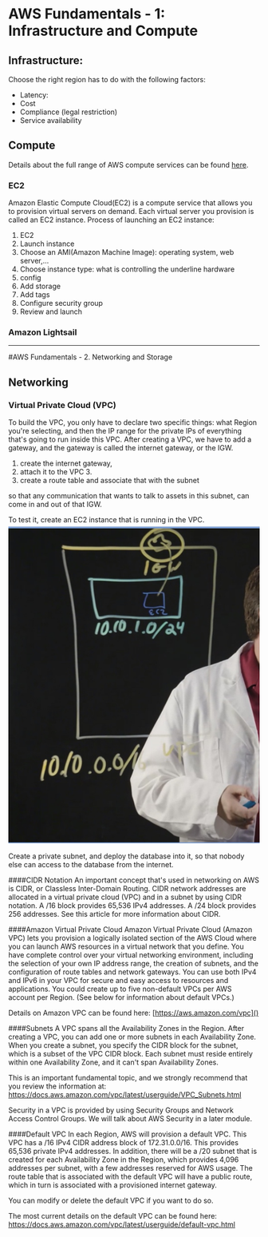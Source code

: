 # AWS Fundamentals - 1: Infrastructure and Compute
## Infrastructure:
Choose the right region has to do with the following factors:
- Latency: 
- Cost 
- Compliance (legal restriction)
- Service availability 

## Compute 
Details about the full range of AWS compute services can be found [here](https://aws.amazon.com/products/compute/).
### EC2
Amazon Elastic Compute Cloud(EC2) is a compute service that allows you to provision virtual servers on demand. Each virtual server you provision is called an EC2 instance. 
Process of launching an EC2 instance:
1. EC2
2. Launch instance
3. Choose an AMI(Amazon Machine Image): operating system, web server,...
4. Choose instance type: what is controlling the underline hardware
5. config
6. Add storage
7. Add tags
8. Configure security group 
9. Review and launch


### Amazon Lightsail 
---
#AWS Fundamentals - 2. Networking and Storage 
## Networking
### Virtual Private Cloud (VPC)
To build the VPC, you only have to declare two specific things: what Region you're selecting, and then the IP range for the private IPs of everything that's going to run inside this VPC. 
After creating a VPC, we have to add a gateway, and the gateway is called the internet gateway, or the IGW. 
1. create the internet gateway, 
2. attach it to the VPC 3.
3. create a route table and associate that with the subnet

so that any communication that wants to talk to assets in this subnet, can come in and out of that IGW.

To test it, create an EC2 instance that is running in the VPC.
![-w279](media/15982535601097.jpg)

Create a private subnet, and deploy the database into it, so that nobody else can access to the database from the internet. 

####CIDR Notation
An important concept that's used in networking on AWS is CIDR, or Classless Inter-Domain Routing. CIDR network addresses are allocated in a virtual private cloud (VPC) and in a subnet by using CIDR notation. A /16 block provides 65,536 IPv4 addresses. A /24 block provides 256 addresses. See this article for more information about CIDR.

####Amazon Virtual Private Cloud
Amazon Virtual Private Cloud (Amazon VPC) lets you provision a logically isolated section of the AWS Cloud where you can launch AWS resources in a virtual network that you define. You have complete control over your virtual networking environment, including the selection of your own IP address range, the creation of subnets, and the configuration of route tables and network gateways. You can use both IPv4 and IPv6 in your VPC for secure and easy access to resources and applications. You could create up to five non-default VPCs per AWS account per Region. (See below for information about default VPCs.)

Details on Amazon VPC can be found here: [https://aws.amazon.com/vpc]()


####Subnets
A VPC spans all the Availability Zones in the Region. After creating a VPC, you can add one or more subnets in each Availability Zone. When you create a subnet, you specify the CIDR block for the subnet, which is a subset of the VPC CIDR block. Each subnet must reside entirely within one Availability Zone, and it can't span Availability Zones.

This is an important fundamental topic, and we strongly recommend that you review the information at: https://docs.aws.amazon.com/vpc/latest/userguide/VPC_Subnets.html

Security in a VPC is provided by using Security Groups and Network Access Control Groups. We will talk about AWS Security in a later module.

####Default VPC
In each Region, AWS will provision a default VPC. This VPC has a /16 IPv4 CIDR address block of 172.31.0.0/16. This provides 65,536 private IPv4 addresses. In addition, there will be a /20 subnet that is created for each Availability Zone in the Region, which provides 4,096 addresses per subnet, with a few addresses reserved for AWS usage. The route table that is associated with the default VPC will have a public route, which in turn is associated with a provisioned internet gateway.

You can modify or delete the default VPC if you want to do so.

The most current details on the default VPC can be found here: https://docs.aws.amazon.com/vpc/latest/userguide/default-vpc.html